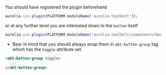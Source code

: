
You should have registered the plugin beforehand

```js
aurelia.use.plugin(PLATFORM.moduleName('aurelia-toolbelt'));
```
or at any further level you are interested down to the ```button``` itself
```js
aurelia.use.plugin(PLATFORM.moduleName('aurelia-toolbelt/components/bootstrap/button'));
```


* Bear in mind that you should always wrap them in ```abt-button-group``` tag which has the ```toggle``` attribute set.

```html
<abt-button-group toggle>
  ...
</abt-button-group>
```

